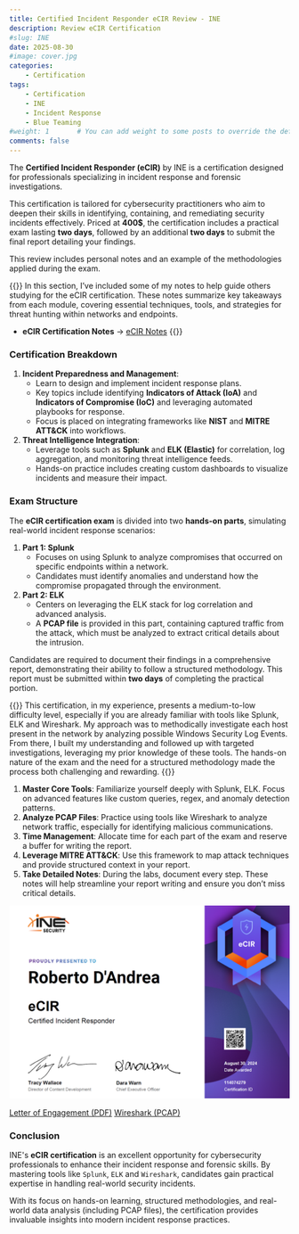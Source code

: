 ```yaml
---
title: Certified Incident Responder eCIR Review - INE 
description: Review eCIR Certification
#slug: INE
date: 2025-08-30
#image: cover.jpg
categories:
    - Certification
tags:
    - Certification
    - INE
    - Incident Response
    - Blue Teaming
#weight: 1       # You can add weight to some posts to override the default sorting (date descending)
comments: false
---
```


The **Certified Incident Responder (eCIR)** by INE is a certification designed for professionals specializing in incident response and forensic investigations.

This certification is tailored for cybersecurity practitioners who aim to deepen their skills in identifying, containing, and remediating security incidents effectively. Priced at **400$**, the certification includes a practical exam lasting **two days**, followed by an additional **two days** to submit the final report detailing your findings.

This review includes personal notes and an example of the methodologies applied during the exam.

{{<callout title="Personal Notes on the Course Content">}}
In this section, I’ve included some of my notes to help guide others studying for the eCIR certification. 
These notes summarize key takeaways from each module, covering essential techniques, tools, and strategies for threat hunting within networks and endpoints. 
- **eCIR Certification Notes** → [eCIR Notes](https://www.notion.so/robertodandrea/eCIR-Certification-Notes-13f6583d22bc8011b509deb641f4ad0d?source=copy_link)
{{</callout>}}

### Certification Breakdown

1. **Incident Preparedness and Management**:
    - Learn to design and implement incident response plans.
    - Key topics include identifying **Indicators of Attack (IoA)** and **Indicators of Compromise (IoC)** and leveraging automated playbooks for response.
    - Focus is placed on integrating frameworks like **NIST** and **MITRE ATT&CK** into workflows.
2. **Threat Intelligence Integration**:
    - Leverage tools such as **Splunk** and **ELK (Elastic)** for correlation, log aggregation, and monitoring threat intelligence feeds.
    - Hands-on practice includes creating custom dashboards to visualize incidents and measure their impact.

### Exam Structure

The **eCIR certification exam** is divided into two **hands-on parts**, simulating real-world incident response scenarios:

1. **Part 1: Splunk**
    - Focuses on using Splunk to analyze compromises that occurred on specific endpoints within a network.
    - Candidates must identify anomalies and understand how the compromise propagated through the environment.
2. **Part 2: ELK**
    - Centers on leveraging the ELK stack for log correlation and advanced analysis.
    - A **PCAP file** is provided in this part, containing captured traffic from the attack, which must be analyzed to extract critical details about the intrusion.

Candidates are required to document their findings in a comprehensive report, demonstrating their ability to follow a structured methodology. This report must be submitted within **two days** of completing the practical portion.

{{<callout title="Personal Tips for Success">}}
This certification, in my experience, presents a medium-to-low difficulty level, especially if you are already familiar with tools like Splunk, ELK and Wireshark. 
My approach was to methodically investigate each host present in the network by analyzing possible Windows Security Log Events. 
From there, I built my understanding and followed up with targeted investigations, leveraging my prior knowledge of these tools. The hands-on nature of the exam and the need for a structured methodology made the process both challenging and rewarding.
{{</callout>}}

1. **Master Core Tools**: Familiarize yourself deeply with Splunk, ELK. Focus on advanced features like custom queries, regex, and anomaly detection patterns.
2. **Analyze PCAP Files**: Practice using tools like Wireshark to analyze network traffic, especially for identifying malicious communications.
3. **Time Management**: Allocate time for each part of the exam and reserve a buffer for writing the report.
4. **Leverage MITRE ATT&CK**: Use this framework to map attack techniques and provide structured context in your report.
5. **Take Detailed Notes**: During the labs, document every step. These notes will help streamline your report writing and ensure you don’t miss critical details.

![eCIR certification](eCIR_DANDREA.png)

[Letter of Engagement (PDF)](eCIR_Letter_of_Engagement.pdf)
[Wireshark (PCAP)](scenario2-traffic-capture.pcap)


### Conclusion

INE's **eCIR certification** is an excellent opportunity for cybersecurity professionals to enhance their incident response and forensic skills. By mastering tools like `Splunk`, `ELK` and `Wireshark`, candidates gain practical expertise in handling real-world security incidents.

With its focus on hands-on learning, structured methodologies, and real-world data analysis (including PCAP files), the certification provides invaluable insights into modern incident response practices.